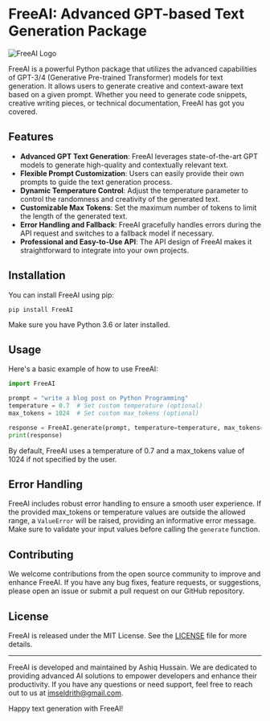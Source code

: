 # FreeAI: Advanced GPT-based Text Generation Package

![FreeAI Logo](/img/freeai_logo.png)

FreeAI is a powerful Python package that utilizes the advanced capabilities of GPT-3/4 (Generative Pre-trained Transformer) models for text generation. It allows users to generate creative and context-aware text based on a given prompt. Whether you need to generate code snippets, creative writing pieces, or technical documentation, FreeAI has got you covered.

## Features

- **Advanced GPT Text Generation**: FreeAI leverages state-of-the-art GPT models to generate high-quality and contextually relevant text.
- **Flexible Prompt Customization**: Users can easily provide their own prompts to guide the text generation process.
- **Dynamic Temperature Control**: Adjust the temperature parameter to control the randomness and creativity of the generated text.
- **Customizable Max Tokens**: Set the maximum number of tokens to limit the length of the generated text.
- **Error Handling and Fallback**: FreeAI gracefully handles errors during the API request and switches to a fallback model if necessary.
- **Professional and Easy-to-Use API**: The API design of FreeAI makes it straightforward to integrate into your own projects.

## Installation

You can install FreeAI using pip:

```shell
pip install FreeAI
```

Make sure you have Python 3.6 or later installed.

## Usage

Here's a basic example of how to use FreeAI:

```python
import FreeAI

prompt = "write a blog post on Python Programming"
temperature = 0.7  # Set custom temperature (optional)
max_tokens = 1024  # Set custom max_tokens (optional)

response = FreeAI.generate(prompt, temperature=temperature, max_tokens=max_tokens)
print(response)
```

By default, FreeAI uses a temperature of 0.7 and a max_tokens value of 1024 if not specified by the user.

## Error Handling

FreeAI includes robust error handling to ensure a smooth user experience. If the provided max_tokens or temperature values are outside the allowed range, a `ValueError` will be raised, providing an informative error message. Make sure to validate your input values before calling the `generate` function.

## Contributing

We welcome contributions from the open source community to improve and enhance FreeAI. If you have any bug fixes, feature requests, or suggestions, please open an issue or submit a pull request on our GitHub repository.

## License

FreeAI is released under the MIT License. See the [LICENSE](https://github.com/mir-ashiq/FreeAI/blob/main/LICENSE) file for more details.

---

FreeAI is developed and maintained by Ashiq Hussain. We are dedicated to providing advanced AI solutions to empower developers and enhance their productivity. If you have any questions or need support, feel free to reach out to us at imseldrith@gmail.com.

Happy text generation with FreeAI!